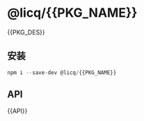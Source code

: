 
# @licq/{{PKG_NAME}}

{{PKG_DES}}

## 安装

```js
npm i --save-dev @licq/{{PKG_NAME}}
```

## API
{{API}}